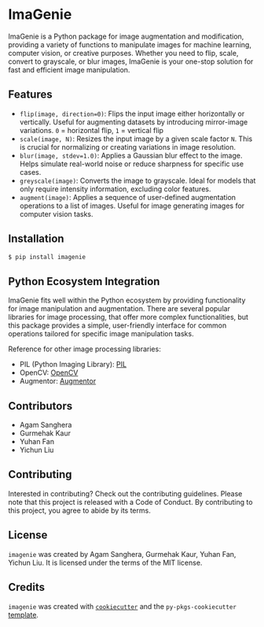 # ImaGenie

ImaGenie is a Python package for image augmentation and modification, providing a variety of functions to manipulate images for machine learning, computer vision, or creative purposes. Whether you need to flip, scale, convert to grayscale, or blur images, ImaGenie is your one-stop solution for fast and efficient image manipulation.

## Features

* `flip(image, direction=0)`: Flips the input image either horizontally or vertically. Useful for augmenting datasets by introducing mirror-image variations. `0` = horizontal flip, `1` = vertical flip 
* `scale(image, N)`: Resizes the input image by a given scale factor `N`. This is crucial for normalizing or creating variations in image resolution.
* `blur(image, stdev=1.0)`: Applies a Gaussian blur effect to the image. Helps simulate real-world noise or reduce sharpness for specific use cases.
* `greyscale(image)`: Converts the image to grayscale. Ideal for models that only require intensity information, excluding color features.
* `augment(image)`: Applies a sequence of user-defined augmentation operations to a list of images. Useful for image generating images for computer vision tasks.

## Installation

```bash
$ pip install imagenie
```

## Python Ecosystem Integration

ImaGenie fits well within the Python ecosystem by providing functionality for image manipulation and augmentation. There are several popular libraries for image processing, that offer more complex functionalities, but this package provides a simple, user-friendly interface for common operations tailored for specific image manipulation tasks. 

Reference for other image processing libraries:
- PIL (Python Imaging Library): [PIL](https://python-pillow.org/)
- OpenCV: [OpenCV](https://opencv.org/)
- Augmentor: [Augmentor](https://github.com/mdbloice/Augmentor)

## Contributors

- Agam Sanghera
- Gurmehak Kaur
- Yuhan Fan
- Yichun Liu

## Contributing

Interested in contributing? Check out the contributing guidelines. Please note that this project is released with a Code of Conduct. By contributing to this project, you agree to abide by its terms.

## License

`imagenie` was created by Agam Sanghera, Gurmehak Kaur, Yuhan Fan, Yichun Liu. It is licensed under the terms of the MIT license.

## Credits

`imagenie` was created with [`cookiecutter`](https://cookiecutter.readthedocs.io/en/latest/) and the `py-pkgs-cookiecutter` [template](https://github.com/py-pkgs/py-pkgs-cookiecutter).
